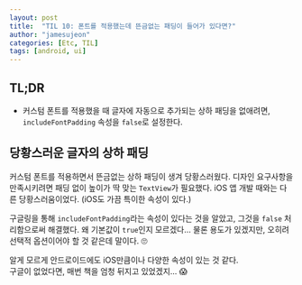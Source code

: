 ```yaml
---
layout: post
title:  "TIL 10: 폰트를 적용했는데 뜬금없는 패딩이 들어가 있다면?"
author: "jamesujeon"
categories: [Etc, TIL]
tags: [android, ui]
---
```


## TL;DR

- 커스텀 폰트를 적용했을 때 글자에 자동으로 추가되는 상하 패딩을 없애려면,  
`includeFontPadding` 속성을 `false`로 설정한다.

## 당황스러운 글자의 상하 패딩

커스텀 폰트를 적용하면서 뜬금없는 상하 패딩이 생겨 당황스러웠다.
디자인 요구사항을 만족시키려면 패딩 없이 높이가 딱 맞는 `TextView`가 필요했다.
iOS 앱 개발 때와는 다른 당황스러움이었다. (iOS도 가끔 특이한 속성이 있다.)

구글링을 통해 `includeFontPadding`라는 속성이 있다는 것을 알았고, 그것을 `false` 처리함으로써 해결했다.
왜 기본값이 `true`인지 모르겠다...
물론 용도가 있겠지만, 오히려 선택적 옵션이어야 할 것 같은데 말이다. 🙄

알게 모르게 안드로이드에도 iOS만큼이나 다양한 속성이 있는 것 같다.  
구글이 없었다면, 매번 책을 엄청 뒤지고 있었겠지... 😱